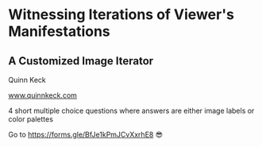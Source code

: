 # Witnessing Iterations of Viewer's Manifestations 
## A Customized Image Iterator

Quinn Keck

www.quinnkeck.com


4 short multiple choice questions where answers are either image labels or color palettes

Go to https://forms.gle/BfJe1kPmJCvXxrhE8 😎

